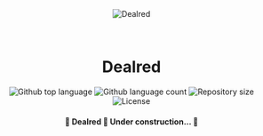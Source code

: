 <div align="center" id="top">
  <img src="./.github/app.gif" alt="Dealred" />

  &#xa0;

  <!-- <a href="https://dealred.netlify.app">Demo</a> -->
</div>

<h1 align="center">Dealred</h1>

<p align="center">
  <img alt="Github top language" src="https://img.shields.io/github/languages/top/signed-log/dealred?color=56BEB8">

  <img alt="Github language count" src="https://img.shields.io/github/languages/count/signed-log/dealred?color=56BEB8">

  <img alt="Repository size" src="https://img.shields.io/github/repo-size/signed-log/dealred?color=56BEB8">

  <img alt="License" src="https://img.shields.io/github/license/signed-log/dealred?color=56BEB8">

  <!-- <img alt="Github issues" src="https://img.shields.io/github/issues/signed-log/dealred?color=56BEB8" /> -->

  <!-- <img alt="Github forks" src="https://img.shields.io/github/forks/signed-log/dealred?color=56BEB8" /> -->

  <!-- <img alt="Github stars" src="https://img.shields.io/github/stars/signed-log/dealred?color=56BEB8" /> -->
</p>

<!-- Status -->

<h4 align="center">
  🚧  Dealred 🚀 Under construction...  🚧
</h4>

<!--
<hr>

<p align="center">
  <a href="#dart-about">About</a> &#xa0; | &#xa0;
  <a href="#sparkles-features">Features</a> &#xa0; | &#xa0;
  <a href="#rocket-technologies">Technologies</a> &#xa0; | &#xa0;
  <a href="#white_check_mark-requirements">Requirements</a> &#xa0; | &#xa0;
  <a href="#checkered_flag-starting">Starting</a> &#xa0; | &#xa0;
  <a href="#memo-license">License</a> &#xa0; | &#xa0;
  <a href="https://github.com/signed-log" target="_blank">Author</a>
</p>

<br>

## :dart: About ##

Describe your project

## :sparkles: Features ##

:heavy_check_mark: Feature 1;\
:heavy_check_mark: Feature 2;\
:heavy_check_mark: Feature 3;

## :rocket: Technologies ##

The following tools were used in this project:

- [Expo](https://expo.io/)
- [Node.js](https://nodejs.org/en/)
- [React](https://pt-br.reactjs.org/)
- [React Native](https://reactnative.dev/)
- [TypeScript](https://www.typescriptlang.org/)

## :white_check_mark: Requirements ##

Before starting :checkered_flag:, you need to have [Git](https://git-scm.com) and [Node](https://nodejs.org/en/) installed.

## :checkered_flag: Starting ##

```bash
# Clone this project
$ git clone https://github.com/signed-log/dealred

# Access
$ cd dealred

# Install dependencies
$ yarn

# Run the project
$ yarn start

# The server will initialize in the <http://localhost:3000>
```

## :memo: License ##

This project is under license from MIT. For more details, see the [LICENSE](LICENSE) file.


Made with :heart: by <a href="https://github.com/signed-log" target="_blank">Nicolas FORMICHELLA</a>

&#xa0;

<a href="#top">Back to top</a>
-->

